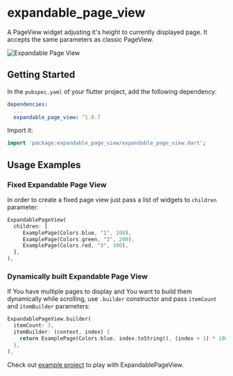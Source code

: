# expandable_page_view

A PageView widget adjusting it's height to currently displayed page. It accepts the same parameters as classic PageView.

![Expandable Page View](https://media.giphy.com/media/21kOnh5gH0XcjBdcSx/giphy.gif)

## Getting Started

In the `pubspec.yaml` of your flutter project, add the following dependency:

```yaml
dependencies:
  ...
  expandable_page_view: ^1.0.7
```

Import it:

```dart
import 'package:expandable_page_view/expandable_page_view.dart';
```

## Usage Examples

### Fixed Expandable Page View

In order to create a fixed page view just pass a list of widgets to `children` parameter:

```dart
ExpandablePageView(
  children: [
     ExamplePage(Colors.blue, "1", 100),
     ExamplePage(Colors.green, "2", 200),
     ExamplePage(Colors.red, "3", 300),
  ],
),
```

### Dynamically built Expandable Page View

If You have multiple pages to display and You want to build them dynamically while scrolling, use `.builder`  constructor and pass `itemCount` and `itemBuilder` parameters:

```dart
ExpandablePageView.builder(
  itemCount: 3,
  itemBuilder: (context, index) {
    return ExamplePage(Colors.blue, index.toString(), (index + 1) * 100.0);
  },
),
```

Check out [example project](https://github.com/Limbou/expandable_page_view/blob/main/README.md) to play with ExpandablePageView.